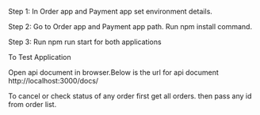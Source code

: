 Step 1: In Order app and Payment app set environment details.

Step 2: Go to Order app and Payment app path. Run npm install command.

Step 3: Run npm run start for both applications

To Test Application

Open api document in browser.Below is the url for api document http://localhost:3000/docs/

To cancel or check status of any order first get all orders. then pass any id from order list.